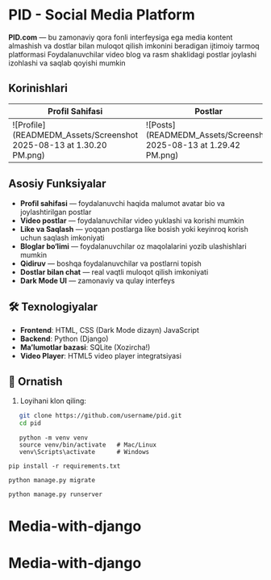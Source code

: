 # PID - Social Media Platform

**PID.com** — bu zamonaviy qora fonli  interfeysiga ega media kontent almashish va dostlar bilan muloqot qilish imkonini beradigan ijtimoiy tarmoq platformasi Foydalanuvchilar video blog va rasm shaklidagi postlar joylashi izohlashi va saqlab qoyishi mumkin

##  Korinishlari

| Profil Sahifasi | Postlar | Qidiruv Sahifasi |
| --------------- | ------- | ---------------- |
| ![Profile](READMEDM_Assets/Screenshot 2025-08-13 at 1.30.20 PM.png) | ![Posts](READMEDM_Assets/Screenshot 2025-08-13 at 1.29.42 PM.png) | ![Search](READMEDM_Assets/Screenshot 2025-08-13 at 1.30.10 PM.png) |

## Asosiy Funksiyalar

- **Profil sahifasi** — foydalanuvchi haqida malumot avatar bio va joylashtirilgan postlar
- **Video postlar** — foydalanuvchilar video yuklashi va korishi mumkin
- **Like va Saqlash** — yoqqan postlarga like bosish yoki keyinroq korish uchun saqlash imkoniyati
- **Bloglar bo‘limi** — foydalanuvchilar oz maqolalarini yozib ulashishlari mumkin
- **Qidiruv** — boshqa foydalanuvchilar va postlarni topish
- **Dostlar bilan chat** — real vaqtli muloqot qilish imkoniyati
- **Dark Mode UI** — zamonaviy va qulay interfeys

## 🛠 Texnologiyalar

- **Frontend**: HTML, CSS (Dark Mode dizayn) JavaScript
- **Backend**: Python (Django)
- **Ma’lumotlar bazasi**: SQLite (Xozircha!)
- **Video Player**: HTML5 video player integratsiyasi

## 🚀 Ornatish

1. Loyihani klon qiling:
```bash
   git clone https://github.com/username/pid.git
   cd pid
```
```commandline
   python -m venv venv
   source venv/bin/activate   # Mac/Linux
   venv\Scripts\activate      # Windows
```
```commandline
pip install -r requirements.txt 
```
```commandline
python manage.py migrate
```

```commandline
python manage.py runserver
```


# Media-with-django
# Media-with-django
